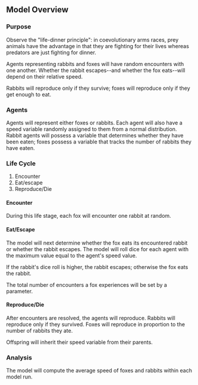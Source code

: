 ## Model Overview
 
### Purpose

Observe the "life-dinner principle": in coevolutionary arms races, prey animals have the advantage in that they are fighting for their lives whereas predators are just fighting for dinner.

Agents representing rabbits and foxes will have random encounters with one another. Whether the rabbit escapes--and whether the fox eats--will depend on their relative speed.

Rabbits will reproduce only if they survive; foxes will reproduce only if they get enough to eat.
 
### Agents

Agents will represent either foxes or rabbits. Each agent will also have a speed variable randomly assigned to them from a normal distribution. Rabbit agents will possess a variable that determines whether they have been eaten; foxes possess a variable that tracks the number of rabbits they have eaten.
 
### Life Cycle
 
1. Encounter
2. Eat/escape
3. Reproduce/Die
 
#### Encounter

During this life stage, each fox will encounter one rabbit at random. 
 
#### Eat/Escape

The model will next determine whether the fox eats its encountered rabbit or whether the rabbit escapes. The model will roll dice for each agent with the maximum value equal to the agent's speed value.
 
If the rabbit's dice roll is higher, the rabbit escapes; otherwise the fox eats the rabbit. 

The total number of encounters a fox experiences will be set by a parameter.
 
#### Reproduce/Die

After encounters are resolved, the agents will reproduce. Rabbits will reproduce only if they survived. Foxes will reproduce in proportion to the number of rabbits they ate.

Offspring will inherit their speed variable from their parents.

### Analysis

The model will compute the average speed of foxes and rabbits within each model run.
